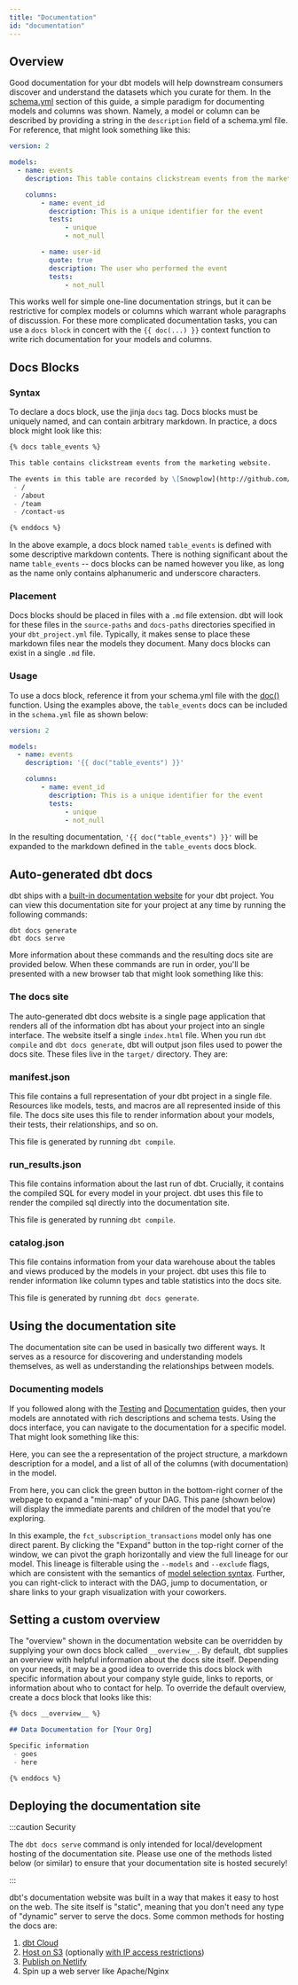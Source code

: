 ```yaml
---
title: "Documentation"
id: "documentation"
---
```


## Overview

Good documentation for your dbt models will help downstream consumers discover and understand the datasets which you curate for them. In the [schema.yml](declaring-properties) section of this guide, a simple paradigm for documenting models and columns was shown. Namely, a model or column can be described by providing a string in the `description` field of a schema.yml file. For reference, that might look something like this:

<File name='schema.yml'>

```yaml
version: 2

models:
  - name: events
    description: This table contains clickstream events from the marketing website

    columns:
        - name: event_id
          description: This is a unique identifier for the event
          tests:
              - unique
              - not_null

        - name: user-id
          quote: true
          description: The user who performed the event
          tests:
              - not_null
```

</File>

This works well for simple one-line documentation strings, but it can be restrictive for complex models or columns which warrant whole paragraphs of discussion. For these more complicated documentation tasks, you can use a `docs block` in concert with the `{{ doc(...) }}` context function to write rich documentation for your models and columns.

## Docs Blocks
### Syntax
To declare a docs block, use the jinja `docs` tag. Docs blocks must be uniquely named, and can contain arbitrary markdown. In practice, a docs block might look like this:

<File name='events.md'>

```markdown
{% docs table_events %}

This table contains clickstream events from the marketing website.

The events in this table are recorded by \[Snowplow](http://github.com/snowplow/snowplow) and piped into the warehouse on an hourly basis. The following pages of the marketing site are tracked:
 - /
 - /about
 - /team
 - /contact-us

{% enddocs %}
```

</File>

In the above example, a docs block named `table_events` is defined with some descriptive markdown contents. There is nothing significant about the name `table_events` -- docs blocks can be named however you like, as long as the name only contains alphanumeric and underscore characters.

### Placement
Docs blocks should be placed in files with a `.md` file extension. dbt will look for these files in the `source-paths` and `docs-paths` directories specified in your `dbt_project.yml` file. Typically, it makes sense to place these markdown files near the models they document. Many docs blocks can exist in a single `.md` file.

### Usage
To use a docs block, reference it from your schema.yml file with the [doc()](doc) function. Using the examples above, the `table_events` docs can be included in the `schema.yml` file as shown below:

<File name='schema.yml'>

```yaml
version: 2

models:
  - name: events
    description: '{{ doc("table_events") }}'

    columns:
        - name: event_id
          description: This is a unique identifier for the event
          tests:
              - unique
              - not_null
```

</File>

In the resulting documentation, `'{{ doc("table_events") }}'` will be expanded to the markdown defined in the `table_events` docs block.


## Auto-generated dbt docs

dbt ships with a [built-in documentation website](https://www.getdbt.com/example-documentation/#!/overview) for your dbt project. You can view this documentation site for your project at any time by running the following commands:
```
dbt docs generate
dbt docs serve
```

More information about these commands and the resulting docs site are provided below. When these commands are run in order, you'll be presented with a new browser tab that might look something like this:

<Lightbox src="/img/docs/building-a-dbt-project/testing-and-documentation/5fec8d1-Screen_Shot_2018-08-14_at_6.22.24_PM.png" title="Auto-generated dbt documentation website"/>

### The docs site

The auto-generated dbt docs website is a single page application that renders all of the information dbt has about your project into an single interface. The website itself a single `index.html` file. When you run `dbt compile` and `dbt docs generate`, dbt will output json files used to power the docs site. These files live in the `target/` directory. They are:

### manifest.json
This file contains a full representation of your dbt project in a single file. Resources like models, tests, and macros are all represented inside of this file. The docs site uses this file to render information about your models, their tests, their relationships, and so on.

This file is generated by running `dbt compile`.

### run_results.json
This file contains information about the last run of dbt. Crucially, it contains the compiled SQL for every model in your project. dbt uses this file to render the compiled sql directly into the documentation site.

This file is generated by running `dbt compile`.

### catalog.json
This file contains information from your data warehouse about the tables and views produced by the models in your project. dbt uses this file to render information like column types and table statistics into the docs site.

This file is generated by running `dbt docs generate`.

## Using the documentation site

The documentation site can be used in basically two different ways. It serves as a resource for discovering and understanding models themselves, as well as understanding the relationships between models.

### Documenting models

If you followed along with the [Testing](building-a-dbt-project/tests) and [Documentation](documentation) guides, then your models are annotated with rich descriptions and schema tests. Using the docs interface, you can navigate to the documentation for a specific model. That might look something like this:

<Lightbox src="/img/docs/building-a-dbt-project/testing-and-documentation/f2221dc-Screen_Shot_2018-08-14_at_6.29.55_PM.png" title="Auto-generated documentation for a dbt model"/>

Here, you can see the a representation of the project structure, a markdown description for a model, and a list of all of the columns (with documentation) in the model.

From here, you can click the green button in the bottom-right corner of the webpage to expand a "mini-map" of your DAG. This pane (shown below) will display the immediate parents and children of the model that you're exploring.

<Lightbox src="/img/docs/building-a-dbt-project/testing-and-documentation/ec77c45-Screen_Shot_2018-08-14_at_6.31.56_PM.png" title="Opening the DAG mini-map"/>

In this example, the `fct_subscription_transactions` model only has one direct parent. By clicking the "Expand" button in the top-right corner of the window, we can pivot the graph horizontally and view the full lineage for our model. This lineage is filterable using the `--models` and `--exclude` flags, which are consistent with the semantics of [model selection syntax](model-selection-syntax). Further, you can right-click to interact with the DAG, jump to documentation, or share links to your graph visualization with your coworkers.

<Lightbox src="/img/docs/building-a-dbt-project/testing-and-documentation/ac97fba-Screen_Shot_2018-08-14_at_6.35.14_PM.png" title="The full lineage for a dbt model"/>

## Setting a custom overview

The "overview" shown in the documentation website can be overridden by supplying your own docs block called `__overview__`. By default, dbt supplies an overview with helpful information about the docs site itself. Depending on your needs, it may be a good idea to override this docs block with specific information about your company style guide, links to reports, or information about who to contact for help. To override the default overview, create a docs block that looks like this:

<File name='models/overview.md'>

```markdown
{% docs __overview__ %}

## Data Documentation for [Your Org]

Specific information
 - goes
 - here

{% enddocs %}
```

</File>

## Deploying the documentation site

:::caution Security

The `dbt docs serve` command is only intended for local/development hosting of the documentation site. Please use one of the methods listed below (or similar) to ensure that your documentation site is hosted securely!

:::

dbt's documentation website was built in a way that makes it easy to host on the web. The site itself is "static", meaning that you don't need any type of "dynamic" server to serve the docs. Some common methods for hosting the docs are:

1. [dbt Cloud](cloud-generating-documentation)
2. [Host on S3](https://docs.aws.amazon.com/AmazonS3/latest/dev/WebsiteHosting.html) (optionally [with IP access restrictions](https://docs.aws.amazon.com/AmazonS3/latest/dev/example-bucket-policies.html#example-bucket-policies-use-case-3))
3. [Publish on Netlify](https://discourse.getdbt.com/t/publishing-dbt-docs-to-netlify/121)
4. Spin up a web server like Apache/Nginx
